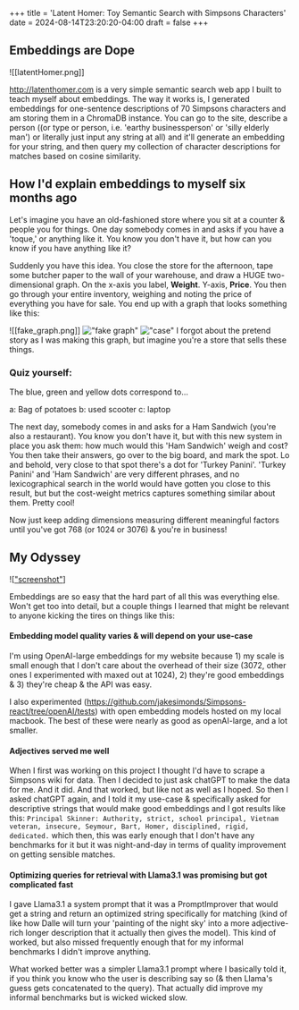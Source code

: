+++
title = 'Latent Homer: Toy Semantic Search with Simpsons Characters'
date = 2024-08-14T23:20:20-04:00
draft = false
+++


## Embeddings are Dope

![[latentHomer.png]]

http://latenthomer.com is a very simple semantic search web app I built to teach myself about embeddings. The way it works is, I generated embeddings for one-sentence descriptions of 70 Simpsons characters and am storing them in a ChromaDB instance. You can go to the site, describe a person ((or type or person, i.e. 'earthy businessperson' or 'silly elderly man') or literally just input any string at all) and it'll generate an embedding for your string, and then query my collection of character descriptions for matches based on cosine similarity.

## How I'd explain embeddings to myself six months ago

Let's imagine you have an old-fashioned store where you sit at a counter & people you for things.  One day somebody comes in and asks if you have a 'toque,' or anything like it. You know you don't have it, but how can you know if you have anything like it?

Suddenly you have this idea. You close the store for the afternoon, tape some butcher paper to the wall of your warehouse, and draw a HUGE two-dimensional graph. On the x-axis you label, **Weight**. Y-axis, **Price**. You then go through your entire inventory, weighing and noting the price of everything you have for sale. You end up with a graph that looks something like this:

![[fake_graph.png]]
!["fake graph"](/img/fake_graph.png)
!["case"](/img/Camera.jpg)
I forgot about the pretend story as I was making this graph, but imagine you're a store that sells these things.

### Quiz yourself:
The blue, green and yellow dots correspond to...

a: Bag of potatoes
b: used scooter
c: laptop

The next day, somebody comes in and asks for a Ham Sandwich (you're also a restaurant). You know you don't have it, but with this new system in place you ask them: how much would this 'Ham Sandwich' weigh and cost? You then take their answers, go over to the big board, and mark the spot. Lo and behold, very close to that spot there's a dot for 'Turkey Panini'. 'Turkey Panini' and 'Ham Sandwich' are very different phrases, and no lexicographical search in the world would have gotten you close to this result, but but the cost-weight metrics captures something similar about them. Pretty cool!

Now just keep adding dimensions measuring different meaningful factors until you've got 768 (or 1024 or 3076) & you're in business!

## My Odyssey

![["screenshot"](/img/old_latent_homer.png)]


Embeddings are so easy that the hard part of all this was everything else. Won't get too into detail, but a couple things I learned that might be relevant to anyone kicking the tires on things like this:
#### Embedding model quality varies & will depend on your use-case

I'm using OpenAI-large embeddings for my website because 1) my scale is small enough that I don't care about the overhead of their size (3072, other ones I experimented with maxed out at 1024), 2) they're good embeddings & 3) they're cheap & the API was easy.

I also experimented (https://github.com/jakesimonds/Simpsons-react/tree/openAI/tests) with open embedding models hosted on my local macbook. The best of these were nearly as good as openAI-large, and a lot smaller.

#### Adjectives served me well

When I first was working on this project I thought I'd have to scrape a Simpsons wiki for data. Then I decided to just ask chatGPT to make the data for me. And it did. And that worked, but like not as well as I hoped. So then I asked chatGPT again, and I told it my use-case & specifically asked for descriptive strings that would make good embeddings and I got results like this:
`Principal Skinner: Authority, strict, school principal, Vietnam veteran, insecure, Seymour, Bart, Homer, disciplined, rigid, dedicated.`
which then, this was early enough that I don't have any benchmarks for it but it was night-and-day in terms of quality improvement on getting sensible matches.

#### Optimizing queries for retrieval with Llama3.1 was promising but got complicated fast

I gave Llama3.1 a system prompt that it was a PromptImprover that would get a string and return an optimized string specifically for matching (kind of like how Dalle will turn your 'painting of the night sky' into a more adjective-rich longer description that it actually then gives the model). This kind of worked, but also missed frequently enough that for my informal benchmarks I didn't improve anything.

What worked better was a simpler Llama3.1 prompt where I basically told it, if you think you know who the user is describing say so (& then Llama's guess gets concatenated to the query). That actually did improve my informal benchmarks but is wicked wicked slow. 